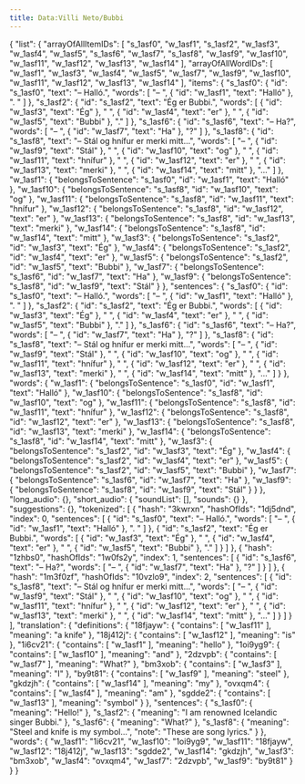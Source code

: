 ```yaml
---
title: Data:Villi Neto/Bubbi
---
```


{
    "list": {
        "arrayOfAllItemIDs": [
            "s_1asf0",
            "w_1asf1",
            "s_1asf2",
            "w_1asf3",
            "w_1asf4",
            "w_1asf5",
            "s_1asf6",
            "w_1asf7",
            "s_1asf8",
            "w_1asf9",
            "w_1asf10",
            "w_1asf11",
            "w_1asf12",
            "w_1asf13",
            "w_1asf14"
        ],
        "arrayOfAllWordIDs": [
            "w_1asf1",
            "w_1asf3",
            "w_1asf4",
            "w_1asf5",
            "w_1asf7",
            "w_1asf9",
            "w_1asf10",
            "w_1asf11",
            "w_1asf12",
            "w_1asf13",
            "w_1asf14"
        ],
        "items": {
            "s_1asf0": {
                "id": "s_1asf0",
                "text": "– Halló.",
                "words": [
                    "– ",
                    {
                        "id": "w_1asf1",
                        "text": "Halló"
                    },
                    ". "
                ]
            },
            "s_1asf2": {
                "id": "s_1asf2",
                "text": "Ég er Bubbi.",
                "words": [
                    {
                        "id": "w_1asf3",
                        "text": "Ég"
                    },
                    " ",
                    {
                        "id": "w_1asf4",
                        "text": "er"
                    },
                    " ",
                    {
                        "id": "w_1asf5",
                        "text": "Bubbi"
                    },
                    "."
                ]
            },
            "s_1asf6": {
                "id": "s_1asf6",
                "text": "– Ha?",
                "words": [
                    "– ",
                    {
                        "id": "w_1asf7",
                        "text": "Ha"
                    },
                    "?"
                ]
            },
            "s_1asf8": {
                "id": "s_1asf8",
                "text": "– Stál og hnífur er merki mitt...",
                "words": [
                    "– ",
                    {
                        "id": "w_1asf9",
                        "text": "Stál"
                    },
                    " ",
                    {
                        "id": "w_1asf10",
                        "text": "og"
                    },
                    " ",
                    {
                        "id": "w_1asf11",
                        "text": "hnífur"
                    },
                    " ",
                    {
                        "id": "w_1asf12",
                        "text": "er"
                    },
                    " ",
                    {
                        "id": "w_1asf13",
                        "text": "merki"
                    },
                    " ",
                    {
                        "id": "w_1asf14",
                        "text": "mitt"
                    },
                    "..."
                ]
            },
            "w_1asf1": {
                "belongsToSentence": "s_1asf0",
                "id": "w_1asf1",
                "text": "Halló"
            },
            "w_1asf10": {
                "belongsToSentence": "s_1asf8",
                "id": "w_1asf10",
                "text": "og"
            },
            "w_1asf11": {
                "belongsToSentence": "s_1asf8",
                "id": "w_1asf11",
                "text": "hnífur"
            },
            "w_1asf12": {
                "belongsToSentence": "s_1asf8",
                "id": "w_1asf12",
                "text": "er"
            },
            "w_1asf13": {
                "belongsToSentence": "s_1asf8",
                "id": "w_1asf13",
                "text": "merki"
            },
            "w_1asf14": {
                "belongsToSentence": "s_1asf8",
                "id": "w_1asf14",
                "text": "mitt"
            },
            "w_1asf3": {
                "belongsToSentence": "s_1asf2",
                "id": "w_1asf3",
                "text": "Ég"
            },
            "w_1asf4": {
                "belongsToSentence": "s_1asf2",
                "id": "w_1asf4",
                "text": "er"
            },
            "w_1asf5": {
                "belongsToSentence": "s_1asf2",
                "id": "w_1asf5",
                "text": "Bubbi"
            },
            "w_1asf7": {
                "belongsToSentence": "s_1asf6",
                "id": "w_1asf7",
                "text": "Ha"
            },
            "w_1asf9": {
                "belongsToSentence": "s_1asf8",
                "id": "w_1asf9",
                "text": "Stál"
            }
        },
        "sentences": {
            "s_1asf0": {
                "id": "s_1asf0",
                "text": "– Halló.",
                "words": [
                    "– ",
                    {
                        "id": "w_1asf1",
                        "text": "Halló"
                    },
                    ". "
                ]
            },
            "s_1asf2": {
                "id": "s_1asf2",
                "text": "Ég er Bubbi.",
                "words": [
                    {
                        "id": "w_1asf3",
                        "text": "Ég"
                    },
                    " ",
                    {
                        "id": "w_1asf4",
                        "text": "er"
                    },
                    " ",
                    {
                        "id": "w_1asf5",
                        "text": "Bubbi"
                    },
                    "."
                ]
            },
            "s_1asf6": {
                "id": "s_1asf6",
                "text": "– Ha?",
                "words": [
                    "– ",
                    {
                        "id": "w_1asf7",
                        "text": "Ha"
                    },
                    "?"
                ]
            },
            "s_1asf8": {
                "id": "s_1asf8",
                "text": "– Stál og hnífur er merki mitt...",
                "words": [
                    "– ",
                    {
                        "id": "w_1asf9",
                        "text": "Stál"
                    },
                    " ",
                    {
                        "id": "w_1asf10",
                        "text": "og"
                    },
                    " ",
                    {
                        "id": "w_1asf11",
                        "text": "hnífur"
                    },
                    " ",
                    {
                        "id": "w_1asf12",
                        "text": "er"
                    },
                    " ",
                    {
                        "id": "w_1asf13",
                        "text": "merki"
                    },
                    " ",
                    {
                        "id": "w_1asf14",
                        "text": "mitt"
                    },
                    "..."
                ]
            }
        },
        "words": {
            "w_1asf1": {
                "belongsToSentence": "s_1asf0",
                "id": "w_1asf1",
                "text": "Halló"
            },
            "w_1asf10": {
                "belongsToSentence": "s_1asf8",
                "id": "w_1asf10",
                "text": "og"
            },
            "w_1asf11": {
                "belongsToSentence": "s_1asf8",
                "id": "w_1asf11",
                "text": "hnífur"
            },
            "w_1asf12": {
                "belongsToSentence": "s_1asf8",
                "id": "w_1asf12",
                "text": "er"
            },
            "w_1asf13": {
                "belongsToSentence": "s_1asf8",
                "id": "w_1asf13",
                "text": "merki"
            },
            "w_1asf14": {
                "belongsToSentence": "s_1asf8",
                "id": "w_1asf14",
                "text": "mitt"
            },
            "w_1asf3": {
                "belongsToSentence": "s_1asf2",
                "id": "w_1asf3",
                "text": "Ég"
            },
            "w_1asf4": {
                "belongsToSentence": "s_1asf2",
                "id": "w_1asf4",
                "text": "er"
            },
            "w_1asf5": {
                "belongsToSentence": "s_1asf2",
                "id": "w_1asf5",
                "text": "Bubbi"
            },
            "w_1asf7": {
                "belongsToSentence": "s_1asf6",
                "id": "w_1asf7",
                "text": "Ha"
            },
            "w_1asf9": {
                "belongsToSentence": "s_1asf8",
                "id": "w_1asf9",
                "text": "Stál"
            }
        }
    },
    "long_audio": {},
    "short_audio": {
        "soundList": [],
        "sounds": {}
    },
    "suggestions": {},
    "tokenized": [
        {
            "hash": "3kwrxn",
            "hashOfIds": "1dj5dnd",
            "index": 0,
            "sentences": [
                {
                    "id": "s_1asf0",
                    "text": "– Halló.",
                    "words": [
                        "– ",
                        {
                            "id": "w_1asf1",
                            "text": "Halló"
                        },
                        ". "
                    ]
                },
                {
                    "id": "s_1asf2",
                    "text": "Ég er Bubbi.",
                    "words": [
                        {
                            "id": "w_1asf3",
                            "text": "Ég"
                        },
                        " ",
                        {
                            "id": "w_1asf4",
                            "text": "er"
                        },
                        " ",
                        {
                            "id": "w_1asf5",
                            "text": "Bubbi"
                        },
                        "."
                    ]
                }
            ]
        },
        {
            "hash": "1zhbs0",
            "hashOfIds": "1w0fs2y",
            "index": 1,
            "sentences": [
                {
                    "id": "s_1asf6",
                    "text": "– Ha?",
                    "words": [
                        "– ",
                        {
                            "id": "w_1asf7",
                            "text": "Ha"
                        },
                        "?"
                    ]
                }
            ]
        },
        {
            "hash": "1m3f0zf",
            "hashOfIds": "10vzlo9",
            "index": 2,
            "sentences": [
                {
                    "id": "s_1asf8",
                    "text": "– Stál og hnífur er merki mitt...",
                    "words": [
                        "– ",
                        {
                            "id": "w_1asf9",
                            "text": "Stál"
                        },
                        " ",
                        {
                            "id": "w_1asf10",
                            "text": "og"
                        },
                        " ",
                        {
                            "id": "w_1asf11",
                            "text": "hnífur"
                        },
                        " ",
                        {
                            "id": "w_1asf12",
                            "text": "er"
                        },
                        " ",
                        {
                            "id": "w_1asf13",
                            "text": "merki"
                        },
                        " ",
                        {
                            "id": "w_1asf14",
                            "text": "mitt"
                        },
                        "..."
                    ]
                }
            ]
        }
    ],
    "translation": {
        "definitions": {
            "18fjayw": {
                "contains": [
                    "w_1asf11"
                ],
                "meaning": "a knife"
            },
            "18j412j": {
                "contains": [
                    "w_1asf12"
                ],
                "meaning": "is"
            },
            "1i6cv21": {
                "contains": [
                    "w_1asf1"
                ],
                "meaning": "hello"
            },
            "1oi9yg9": {
                "contains": [
                    "w_1asf10"
                ],
                "meaning": "and"
            },
            "2dzvpb": {
                "contains": [
                    "w_1asf7"
                ],
                "meaning": "What?"
            },
            "bm3xob": {
                "contains": [
                    "w_1asf3"
                ],
                "meaning": "I"
            },
            "by9t81": {
                "contains": [
                    "w_1asf9"
                ],
                "meaning": "steel"
            },
            "gkdzjh": {
                "contains": [
                    "w_1asf14"
                ],
                "meaning": "my"
            },
            "ovxqm4": {
                "contains": [
                    "w_1asf4"
                ],
                "meaning": "am"
            },
            "sgdde2": {
                "contains": [
                    "w_1asf13"
                ],
                "meaning": "symbol"
            }
        },
        "sentences": {
            "s_1asf0": {
                "meaning": "Hello!"
            },
            "s_1asf2": {
                "meaning": "I am renowned Icelandic singer Bubbi."
            },
            "s_1asf6": {
                "meaning": "What?"
            },
            "s_1asf8": {
                "meaning": "Steel and knife is my symbol...",
                "note": "These are song lyrics."
            }
        },
        "words": {
            "w_1asf1": "1i6cv21",
            "w_1asf10": "1oi9yg9",
            "w_1asf11": "18fjayw",
            "w_1asf12": "18j412j",
            "w_1asf13": "sgdde2",
            "w_1asf14": "gkdzjh",
            "w_1asf3": "bm3xob",
            "w_1asf4": "ovxqm4",
            "w_1asf7": "2dzvpb",
            "w_1asf9": "by9t81"
        }
    }
}